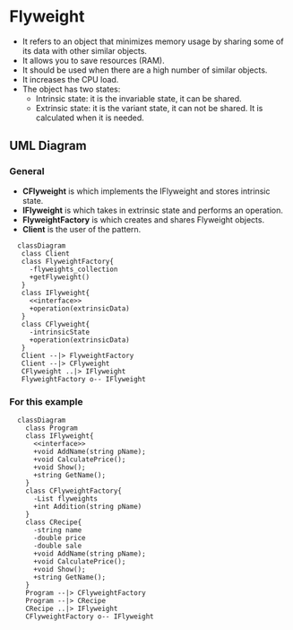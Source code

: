 # Flyweight
 - It refers to an object that minimizes memory usage by sharing some of its data with other similar objects.
 - It allows you to save resources (RAM).
 - It should be used when there are a high number of similar objects.
 - It increases the CPU load.
 - The object has two states:
   - Intrinsic state: it is the invariable state, it can be shared.
   - Extrinsic state: it is the variant state, it can not be shared. It is calculated when it is needed.

## UML Diagram
### General
- **CFlyweight** is which implements the IFlyweight and stores intrinsic state.
- **IFlyweight** is which takes in extrinsic state and performs an operation.
- **FlyweightFactory** is which creates and shares Flyweight objects.
- **Client** is the user of the pattern.
```mermaid
  classDiagram
   class Client
   class FlyweightFactory{
     -flyweights_collection
     +getFlyweight()
   }
   class IFlyweight{
     <<interface>>
     +operation(extrinsicData)
   }
   class CFlyweight{
     -intrinsicState
     +operation(extrinsicData)
   }
   Client --|> FlyweightFactory
   Client --|> CFlyweight
   CFlyweight ..|> IFlyweight
   FlyweightFactory o-- IFlyweight
```
### For this example
```mermaid
  classDiagram
    class Program
    class IFlyweight{
      <<interface>>
      +void AddName(string pName);
      +void CalculatePrice();
      +void Show();
      +string GetName();
    }
    class CFlyweightFactory{
      -List flyweights
      +int Addition(string pName)
    }
    class CRecipe{
      -string name
      -double price
      -double sale
      +void AddName(string pName);
      +void CalculatePrice();
      +void Show();
      +string GetName();
    }
    Program --|> CFlyweightFactory
    Program --|> CRecipe
    CRecipe ..|> IFlyweight
    CFlyweightFactory o-- IFlyweight
```
